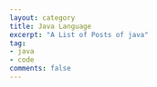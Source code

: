 ```yaml
---
layout: category
title: Java Language
excerpt: "A List of Posts of java"
tag: 
- java
- code
comments: false
---
```

